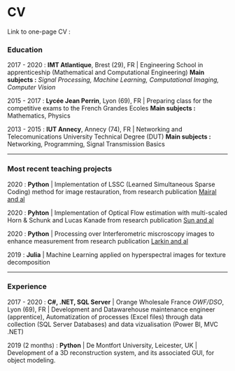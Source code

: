 # CV

Link to one-page CV : 

### Education

2017 - 2020 : **IMT Atlantique**, Brest (29), FR | Engineering School in apprenticeship (Mathematical and Computational Engineering) **Main subjects :** *Signal Processing, Machine Learning, Computational Imaging, Computer Vision*

2015 - 2017 : **Lycée Jean Perrin**, Lyon (69), FR | Preparing class for the competitive exams to the French Grandes Ecoles **Main subjects :** Mathematics, Physics

2013 - 2015 : **IUT Annecy**, Annecy (74), FR | Networking and Telecomunications University Technical Degree (DUT) **Main subjects :** Networking, Programming, Signal Transmission Basics

--- 

### Most recent teaching projects

2020 : **Python** | Implementation of LSSC (Learned Simultaneous Sparse Coding) method for image restauration, from research publication [Mairal and al](https://www.di.ens.fr/~fbach/iccv09_mairal.pdf)

2020 : **Pyhton** | Implementation of Optical Flow estimation with multi-scaled Horn & Schunk and Lucas Kanade from research publication [Sun and al](https://cs.brown.edu/people/dqsun/pubs/cvpr_2010_flow.pdf)

2020 : **Python** | Processing over Interferometric miscroscopy images to enhance measurement from research publication [Larkin and al](https://www.osapublishing.org/josaa/abstract.cfm?uri=josaa-13-4-832)

2019 : **Julia** | Machine Learning applied on hyperspectral images for texture decomposition

--- 

### Experience

2017 - 2020 : **C#, .NET, SQL Server** | Orange Wholesale France *OWF/DSO*, Lyon (69), FR | Development and Datawarehouse maintenance engineer (apprentice), Automatization of processes (Excel files) through data collection (SQL Server Databases) and data vizualisation (Power BI, MVC .NET)

2019 (2 months) : **Python** | De Montfort University, Leicester, UK | Development of a 3D reconstruction system, and its associated GUI, for object modeling.